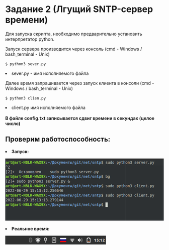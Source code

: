 Задание 2 (Лгущий SNTP-сервер времени)
=====================
Для запуска скрипта, необходимо предварительно установить интерпретатор python.

Запуск сервера производится через консоль (cmd - Windows / bash_terminal - Unix)

    $ python3 sever.py

<li> sever.py - имя исполняемого файла

Далее время запрашивается через запуск клиента в консоли (cmd - Windows / bash_terminal - Unix)

    $ python3 clien.py

<li> client.py имя исполняемого файла
<br><br/>
  <b>В файле config.txt записывается сдвиг времени в секундах (целое число)

Проверим работоспособность:
------------------
 <li>
 Запуск:
 </li>

 ![sample](./attachments/terminal.png)
 
 <li>
 Реальное время:
 </li>
 
 ![sample](./attachments/time.png)
